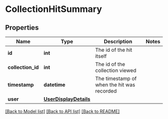 # CollectionHitSummary

## Properties
Name | Type | Description | Notes
------------ | ------------- | ------------- | -------------
**id** | **int** | The id of the hit itself | 
**collection_id** | **int** | The id of the collection viewed | 
**timestamp** | **datetime** | The timestamp of when the hit was recorded | 
**user** | [**UserDisplayDetails**](UserDisplayDetails.md) |  | 

[[Back to Model list]](../README.md#documentation-for-models) [[Back to API list]](../README.md#documentation-for-api-endpoints) [[Back to README]](../README.md)


